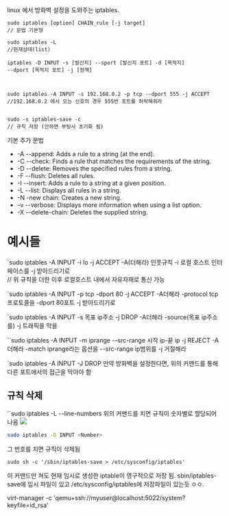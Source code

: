 
linux 에서 방화벽 설정을 도와주는 iptables.

```
sudo iptables [option] CHAIN_rule [-j target]
// 문법 기본형

sudo iptables -L
//현재상태(list)

iptables -D INPUT -s [발신지] --sport [발신지 포트] -d [목적지] 
--dport [목적지 포트] -j [정책]



sudo iptables -A INPUT -s 192.168.0.2 -p tcp --dport 555 -j ACCEPT
//192.168.0.2 에서 오는 신호의 경우 555번 포트를 허락해줘라


sudo -s iptables-save -c
// 규칙 저장 (안하면 부팅시 초기화 됨)
```





기본 추가 문법
- -A --append: Adds a rule to a string (at the end).
- -C --check: Finds a rule that matches the requirements of the string.
- -D --delete: Removes the specified rules from a string.
- -F --flush: Deletes all rules.
- -I --insert: Adds a rule to a string at a given position.
- -L --list: Displays all rules in a string.
- -N -new chain: Creates a new string.
- -v --verbose: Displays more information when using a list option.
- -X --delete-chain: Deletes the supplied string.

# 예시들

`sudo iptables -A INPUT -i lo -j ACCEPT
-A(더해라) 인풋규칙 -i 로컬 호스트 인터페이스를 -j 받아드리기로  
// 위 규칙을 더한 이후 로컬호스트 내에서 자유자재로 통신 가능

`sudo iptables -A INPUT -p tcp -dport 80 -j ACCEPT 
-A더해라 -protocol tcp프로토콜을 -dport 80포트 -j 받아드리기로

`sudo iptables -A INPUT -s 목표 ip주소 -j DROP 
-A더해라 -source(목표 ip주소를) -j 트래픽을 막을 

``sudo iptables -A INPUT -m iprange --src-range 시작 ip-끝 ip -j REJECT
-A더해라 -match iprange라는 옵션을 --src-range ip범위를 -j 거절해라


`sudo iptables -A INPUT -J DROP
만약 방화벽을 설정한다면, 위의 커맨드를 통해  다른 포트에서의 접근을 막아야 함


## 규칙 삭제

``sudo iptables -L --line-numbers
위의 커맨드를 치면 규칙이 숫자별로 할당되어 나옴
![](https://i.imgur.com/EucPled.png)


```bash
sudo iptables -D INPUT <Number>
```

그 번호를 치면 규칙이 삭제됨

```
sudo sh -c '/sbin/iptables-save > /etc/sysconfig/iptables'
```
이 커맨드만 쳐도 현재 임시로 생성한 iptable이 영구적으로 저장 됨.
sbin/iptables-save에 임시 파일이 있고
/etc/sysconfig/iptables에 저장파일이 있는듯 ㅇㅇ.



virt-manager -c 'qemu+ssh://myuser@localhost:5022/system?keyfile=id_rsa'